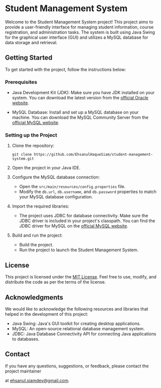 # Student Management System

Welcome to the Student Management System project! This project aims to provide a user-friendly interface for managing student information, course registration, and administration tasks. The system is built using Java Swing for the graphical user interface (GUI) and utilizes a MySQL database for data storage and retrieval.

## Getting Started

To get started with the project, follow the instructions below:

### Prerequisites

- Java Development Kit (JDK): Make sure you have JDK installed on your system. You can download the latest version from the [official Oracle website](https://www.oracle.com/java/technologies/javase-jdk11-downloads.html).

- MySQL Database: Install and set up a MySQL database on your machine. You can download the MySQL Community Server from the [official MySQL website](https://dev.mysql.com/downloads/installer/).

### Setting up the Project

1. Clone the repository:

   ```
   git clone https://github.com/EhsanulHaqueSiam/student-management-system.git
   ```

2. Open the project in your Java IDE.

3. Configure the MySQL database connection:

   - Open the `src/main/resources/config.properties` file.
   - Modify the `db.url`, `db.username`, and `db.password` properties to match your MySQL database configuration.

4. Import the required libraries:

   - The project uses JDBC for database connectivity. Make sure the JDBC driver is included in your project's classpath. You can find the JDBC driver for MySQL on the [official MySQL website](https://dev.mysql.com/downloads/connector/j/).

5. Build and run the project:
   - Build the project.
   - Run the project to launch the Student Management System.

<!-- ## Features -->



## License

This project is licensed under the [MIT License](LICENSE). Feel free to use, modify, and distribute the code as per the terms of the license.

## Acknowledgments

We would like to acknowledge the following resources and libraries that helped in the development of this project:

- Java Swing: Java's GUI toolkit for creating desktop applications.
- MySQL: An open-source relational database management system.
- JDBC: Java Database Connectivity API for connecting Java applications to databases.

## Contact

If you have any questions, suggestions, or feedback, please contact the project maintainer

at [ehsanul.siamdev@gmail.com](mailto:ehsanul.siamdev@gmail.com).
